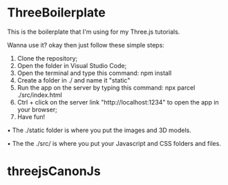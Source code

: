 # ThreeBoilerplate

This is the boilerplate that I'm using for my Three.js tutorials.

Wanna use it? okay then just follow these simple steps:

1. Clone the repository;
2. Open the folder in Visual Studio Code;
3. Open the terminal and type this command: npm install
4. Create a folder in ./ and name it "static"
5. Run the app on the server by typing this command: npx parcel ./src/index.html
6. Ctrl + click on the server link "http://localhost:1234" to open the app in your browser;
7. Have fun!

• The ./static folder is where you put the images and 3D models.

• The the ./src/ is where you put your Javascript and CSS folders and files.
# threejsCanonJs
